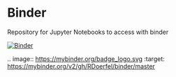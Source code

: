 # Binder
Repository for Jupyter Notebooks to access with binder

[![Binder](https://mybinder.org/badge_logo.svg)](https://mybinder.org/v2/gh/RDoerfel/binder/master)

.. image:: https://mybinder.org/badge_logo.svg
 :target: https://mybinder.org/v2/gh/RDoerfel/binder/master

